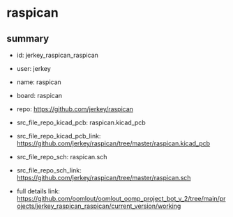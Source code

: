 # raspican
 
## summary 
* id: jerkey_raspican_raspican
* user: jerkey
* name: raspican
* board: raspican
* repo: https://github.com/jerkey/raspican
* src_file_repo_kicad_pcb: raspican.kicad_pcb
* src_file_repo_kicad_pcb_link: https://github.com/jerkey/raspican/tree/master/raspican.kicad_pcb


* src_file_repo_sch: raspican.sch
* src_file_repo_sch_link: https://github.com/jerkey/raspican/tree/master/raspican.sch
* full details link: https://github.com/oomlout/oomlout_oomp_project_bot_v_2/tree/main/projects/jerkey_raspican_raspican/current_version/working  







